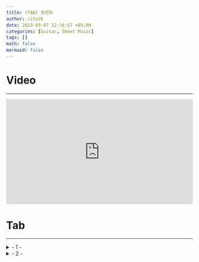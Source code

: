 ```yaml
--- 
title: (TAB) 홍련화 
author: rito26 
date: 2023-03-07 22:34:57 +09:00 
categories: [Guitar, Sheet Music] 
tags: [] 
math: false 
mermaid: false 
--- 
```


# Video
--- 

<style>.embed-container { position: relative; padding-bottom: 56.25%; height: 0; overflow: hidden; max-width: 100%; } .embed-container iframe, .embed-container object, .embed-container embed { position: absolute; top: 0; left: 0; width: 100%; height: 100%; }</style><div class='embed-container'><iframe src='https://www.youtube.com/embed/y1vgS7vsvI8' frameborder='0' allowfullscreen></iframe></div>


# Tab
---

<details>
<summary markdown="span"> 
- 1 -
</summary>

![image](https://raw.githubusercontent.com/rito26/Archive/main/_images/20230307_홍련화-01.png)

</details>

<details>
<summary markdown="span"> 
- 2 -
</summary>

![image](https://raw.githubusercontent.com/rito26/Archive/main/_images/20230307_홍련화-02.png)

</details>


